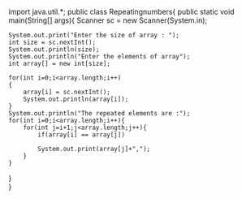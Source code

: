 import java.util.*;
public class Repeatingnumbers{
    public static void main(String[] args){
    Scanner sc = new Scanner(System.in);
    
    System.out.print("Enter the size of array : ");
    int size = sc.nextInt();
    System.out.println(size);
    System.out.println("Enter the elements of array");
    int array[] = new int[size];
    
    for(int i=0;i<array.length;i++)
    {
        array[i] = sc.nextInt();
        System.out.println(array[i]);
    }
    System.out.println("The repeated elements are :");
    for(int i=0;i<array.length;i++){
        for(int j=i+1;j<array.length;j++){
            if(array[i] == array[j])
           
            System.out.print(array[j]+",");
        }
    }
    
    
}  
}
